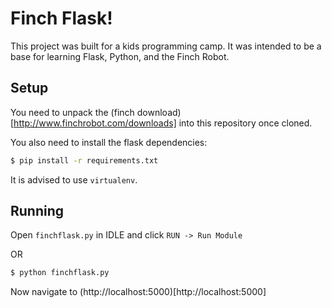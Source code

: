 Finch Flask!
============

This project was built for a kids programming camp.
It was intended to be a base for learning Flask, 
Python, and the Finch Robot.

Setup
-----
 
You need to unpack the (finch download)[http://www.finchrobot.com/downloads]
into this repository once cloned. 

You also need to install the flask dependencies:

```bash
$ pip install -r requirements.txt
```

It is advised to use `virtualenv`.

Running
-------

Open `finchflask.py` in IDLE and click `RUN -> Run Module`

OR

```bash
$ python finchflask.py
```

Now navigate to (http://localhost:5000)[http://localhost:5000]
